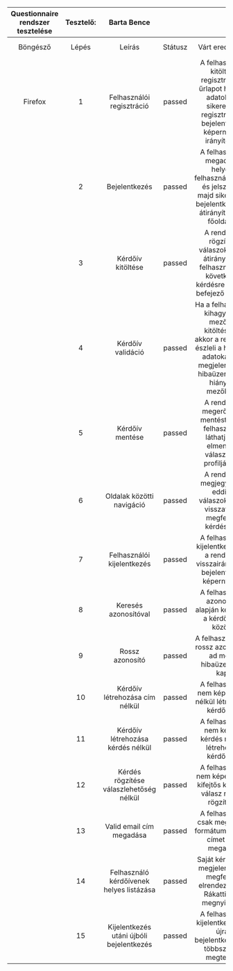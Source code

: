 ﻿| Questionnaire rendszer tesztelése | Tesztelő: | Barta Bence  |  |  |  |  |  |
|:---:|:---:|:---:|:---:|:---:|:---:|:---:|:---:|
| Böngésző | Lépés | Leírás | Státusz | Várt eredmény | Kapott eredmény |
| Firefox | 1 | Felhasználói regisztráció | passed | A felhasználó kitölti a regisztrációs űrlapot helyes adatokkal sikeresen regisztrál, és bejelentkező képernyőre irányítódik | A felhasználó kitölti a regisztrációs űrlapot helyes adatokkal sikeresen regisztrál, és bejelentkező képernyőre irányítódik |
|  | 2 | Bejelentkezés | passed | A felhasználó megadja a helyes felhasználónevét és jelszavát, majd sikeresen bejelentkezik és átirányítódik a főoldalra | A felhasználó megadja a helyes felhasználónevét és jelszavát, majd sikeresen bejelentkezik és átirányítódik a főoldalra |
| | 3 | Kérdőív kitöltése | passed | A rendszer rögzíti a válaszokat, és átirányítja a felhasználót a következő kérdésre vagy a befejező oldalra | A rendszer rögzíti a válaszokat, és átirányítja a felhasználót a következő kérdésre vagy a befejező oldalra |
| | 4 | Kérdőív validáció | passed | Ha a felhasználó kihagy egy mezőt a kitöltéskor, akkor a rendszer észleli a hiányzó adatokat, és megjelenít egy hibaüzenetet a hiányzó mezőkkel | Ha a felhasználó kihagy egy mezőt a kitöltéskor, akkor a rendszer észleli a hiányzó adatokat, és megjelenít egy hibaüzenetet a hiányzó mezőkkel |
|  | 5 | Kérdőív mentése | passed | A rendszer megerősíti a mentést, és a felhasználó láthatja az elmentett válaszait a profiljában. | A rendszer megerősíti a mentést, és a felhasználó láthatja az elmentett válaszait a profiljában |
|  | 6 | Oldalak közötti navigáció | passed | A rendszer megjegyzi az eddigi válaszokat, és visszatér a megfelelő kérdéshez | A rendszer megjegyzi az eddigi válaszokat, és visszatér a megfelelő kérdéshez |
|  | 7 | Felhasználói kijelentkezés | passed | A felhasználó kijelentkezik, és a rendszer visszairányítja a bejelentkező képernyőre. | A felhasználó kijelentkezik, és a rendszer visszairányítja a bejelentkező képernyőre. |
|  | 8 | Keresés azonosítóval | passed | A felhasználó azonosító alapján kereshet a kérdőívek között | A felhasználó azonosító alapján kereshet a kérdőívek között
|  | 9 | Rossz azonosító | passed | A felhasználó ha rossz azonosítót ad meg, hibaüzenetet kap | A felhasználó ha rossz azonosítót ad meg, hibaüzenetet kap |
|  | 10 | Kérdőív létrehozása cím nélkül | passed | A felhasználó nem képes cím nélkül létrehozni kérdőívet | A felhasználó nem képes cím nélkül létrehozni kérdőívet |
|  | 11 | Kérdőív létrehozása kérdés nélkül | passed | A felhasználó nem képes kérdés nélkül létrehozni kérdőívet | A felhasználó nem képes kérdés nélkül létrehozni kérdőívet |
|  | 12 | Kérdés rögzítése válaszlehetőség nélkül | passed | A felhasználó nem képes nem kifejtős kérdést válasz nélkül rögzíteni  | A felhasználó nem képes nem kifejtős kérdést válasz nélkül rögzíteni |
|  | 13 | Valid email cím megadása | passed | A felhasználó csak megfelelő formátumú email címet tud megadni | A felhasználó csak megfelelő formátumú email címet tud megadni |
|  | 14 | Felhasználó kérdőívenek helyes listázása | passed | Saját kérdőívek megjelennek a megfelelő elrendezéssel. Rákattintva megnyitható | Saját kérdőívek megjelennek a megfelelő elrendezéssel. Rákattintva megnyitható |
|  | 15 | Kijelentkezés utáni újbóli bejelentkezés | passed | A felhasználó kijelentkezik, és újra bejelentkezik,ezt többször is megteheti | A felhasználó kijelentkezik, és újra bejelentkezik,ezt többször is megteheti |